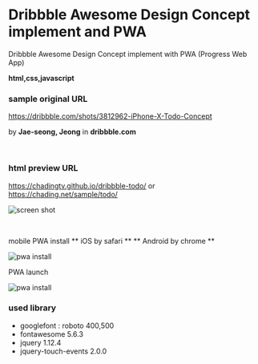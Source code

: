 # Dribbble Awesome Design Concept implement and PWA
Dribbble Awesome Design Concept implement with PWA (Progress Web App)

**html,css,javascript**

### sample original URL
<a href="https://dribbble.com/shots/3812962-iPhone-X-Todo-Concept" target="_blank">https://dribbble.com/shots/3812962-iPhone-X-Todo-Concept</a>

by **Jae-seong, Jeong** in **dribbble.com**

<br/>

### html preview URL
https://chadingtv.github.io/dribbble-todo/
or
https://chading.net/sample/todo/


![screen shot](https://chadingtv.github.io/dribbble-todo/img/screenshot.png)

<br/>

mobile PWA install
** iOS by safari **
** Android by chrome ** 
<br/>

![pwa install](https://chadingtv.github.io/dribbble-todo/img/sample-pwa-install.gif)

PWA launch
<br/>

![pwa install](https://chadingtv.github.io/dribbble-todo/img/sample-pwa-launch.gif)


### used library
- googlefont : roboto 400,500
- fontawesome 5.6.3
- jquery 1.12.4
- jquery-touch-events 2.0.0

<br/>
